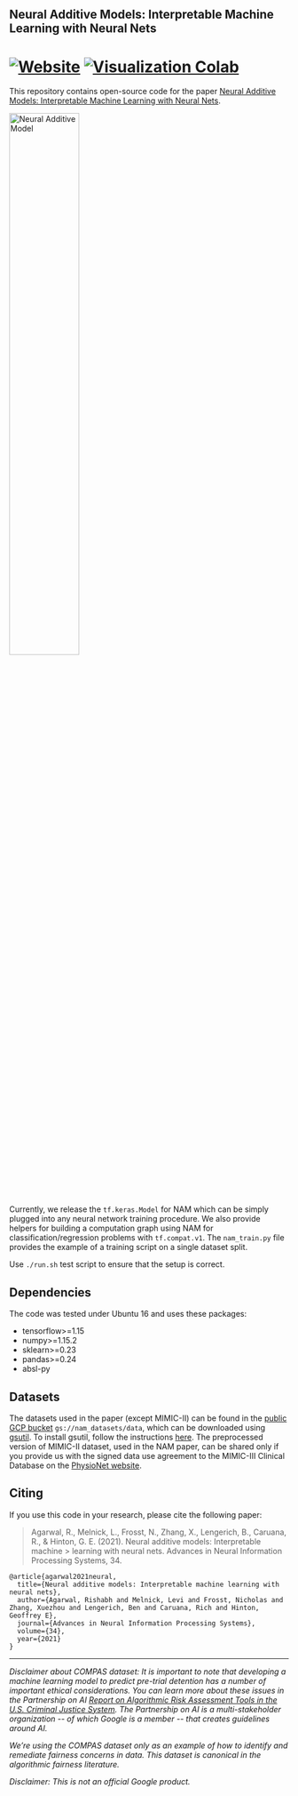 ## Neural Additive Models: Interpretable Machine Learning with Neural Nets

# [![Website](https://img.shields.io/badge/www-Website-green)](https://neural-additive-models.github.io) [![Visualization Colab](https://colab.research.google.com/assets/colab-badge.svg)](https://colab.research.google.com/drive/1E3_t7Inhol-qVPmFNq1Otj9sWt1vU_DQ?usp=sharing)


This repository contains open-source code
for the paper
[Neural Additive Models: Interpretable Machine Learning with Neural Nets](https://arxiv.org/abs/2004.13912).

<img src="https://i.imgur.com/Hvb7sb2.jpg" width="50%" alt="Neural Additive Model" >

Currently,
we release the `tf.keras.Model` for NAM which can be simply plugged into any neural network training procedure. We also provide helpers for
building a computation graph using NAM for classification/regression problems with `tf.compat.v1`.
The `nam_train.py` file provides the example of a training script on a single
dataset split.

Use `./run.sh` test script to ensure that the setup is correct.

## Dependencies

The code was tested under Ubuntu 16 and uses these packages:

- tensorflow>=1.15
- numpy>=1.15.2
- sklearn>=0.23
- pandas>=0.24
- absl-py

## Datasets

The datasets used in the paper (except MIMIC-II) can be found in the <a href="https://console.cloud.google.com/storage/browser/nam_datasets/data"> public GCP bucket</a> `gs://nam_datasets/data`, which can be downloaded using [gsutil][gsutil]. To install gsutil, follow the instructions [here][gsutil_install]. The preprocessed version of MIMIC-II dataset, used in the NAM paper, can be
shared only if you provide us with the signed data use agreement to the MIMIC-III Clinical
Database on the <a href="https://mimic.mit.edu/docs/gettingstarted/#physionet-credentialing">PhysioNet website</a>.

Citing
------
If you use this code in your research, please cite the following paper:

> Agarwal, R., Melnick, L., Frosst, N., Zhang, X., Lengerich, B., Caruana,
> R., & Hinton, G. E. (2021). Neural additive models: Interpretable machine > learning with neural nets. Advances in Neural Information Processing
> Systems, 34.

    @article{agarwal2021neural,
      title={Neural additive models: Interpretable machine learning with neural nets},
      author={Agarwal, Rishabh and Melnick, Levi and Frosst, Nicholas and Zhang, Xuezhou and Lengerich, Ben and Caruana, Rich and Hinton, Geoffrey E},
      journal={Advances in Neural Information Processing Systems},
      volume={34},
      year={2021}
    }

---

*Disclaimer about COMPAS dataset: It is important to note that
developing a machine learning model to predict pre-trial detention has a
number of important ethical considerations. You can learn more about these
issues in the Partnership on AI
[Report on Algorithmic Risk Assessment Tools in the U.S. Criminal Justice System](https://www.partnershiponai.org/report-on-machine-learning-in-risk-assessment-tools-in-the-u-s-criminal-justice-system/).
The Partnership on AI is a multi-stakeholder organization -- of which Google
is a member -- that creates guidelines around AI.*

*We’re using the COMPAS dataset only as an example of how to identify and
remediate fairness concerns in data. This dataset is canonical in the
algorithmic fairness literature.*

*Disclaimer: This is not an official Google product.*

[gsutil_install]: https://cloud.google.com/storage/docs/gsutil_install#install
[gsutil]: https://cloud.google.com/storage/docs/gsutil
